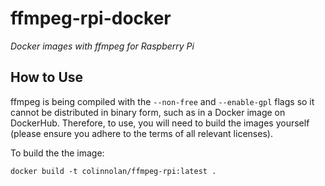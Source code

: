# ffmpeg-rpi-docker
_Docker images with ffmpeg for Raspberry Pi_

## How to Use
ffmpeg is being compiled with the `--non-free` and `--enable-gpl` flags so it cannot be distributed in binary form,
such as in a Docker image on DockerHub. Therefore, to use, you will need to build the images yourself (please ensure
you adhere to the terms of all relevant licenses).

To build the the image:
```
docker build -t colinnolan/ffmpeg-rpi:latest .
```

